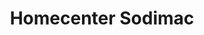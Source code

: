 ---
title: "Homecenter Sodimac"
url: /valdivia/homecenter-sodimac-avenida-ramon-picarte/
shop: hágalo usted mismo
---